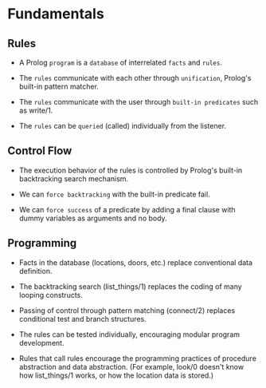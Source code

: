 # Fundamentals

## Rules

* A Prolog `program` is a `database` of interrelated `facts` and `rules`.

* The `rules` communicate with each other through `unification`, Prolog's built-in pattern matcher.

* The `rules` communicate with the user through `built-in predicates` such as write/1.

* The `rules` can be `queried` (called) individually from the listener.


## Control Flow

* The execution behavior of the rules is controlled by Prolog's built-in backtracking search mechanism.

* We can `force backtracking` with the built-in predicate fail.

* We can `force success` of a predicate by adding a final clause with dummy variables as arguments and no body.


## Programming

* Facts in the database (locations, doors, etc.) replace conventional data definition.

* The backtracking search (list_things/1) replaces the coding of many looping constructs.

* Passing of control through pattern matching (connect/2) replaces conditional test and branch structures.

* The rules can be tested individually, encouraging modular program development.

* Rules that call rules encourage the programming practices of procedure abstraction and data abstraction. (For example, look/0 doesn't know how list_things/1 works, or how the location data is stored.)